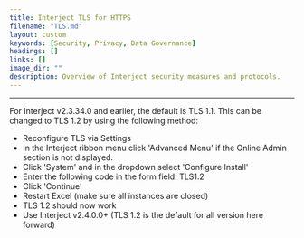```yaml
---
title: Interject TLS for HTTPS
filename: "TLS.md"
layout: custom
keywords: [Security, Privacy, Data Governance]
headings: []
links: []
image_dir: ""
description: Overview of Interject security measures and protocols.
---
```

* * *

For Interject v2.3.34.0 and earlier, the default is TLS 1.1. This can be changed to TLS 1.2 by using the following method:

- Reconfigure TLS via Settings
 - In the Interject ribbon menu click 'Advanced Menu' if the Online Admin section is not displayed.
 - Click 'System' and in the dropdown select 'Configure Install'
 - Enter the following code in the form field: TLS1.2
 - Click 'Continue'
 - Restart Excel (make sure all instances are closed)
 - TLS 1.2 should now work
- Use Interject v2.4.0.0+ (TLS 1.2 is the default for all version here forward)